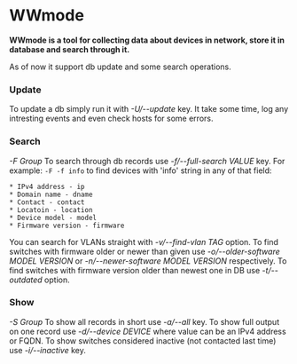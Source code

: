 WWmode
======

**WWmode is a tool for collecting data about devices in network, store it in
database and search through it.**

As of now it support db update and some search operations.

### Update

To update a db simply run it with *-U/--update* key. It take some time, log any
intresting events and even check hosts for some errors.

### Search

*-F Group*
To search through db records use *-f/--full-search VALUE* key. 
For example: `-F -f info` to find devices with 'info' string in any of that
field:
    
    * IPv4 address - ip
    * Domain name - dname 
    * Contact - contact
    * Locatoin - location
    * Device model - model
    * Firmware version - firmware

You can search for VLANs straight with *-v/--find-vlan TAG* option.
To find switches with firmware older or newer than given use 
*-o/--older-software MODEL VERSION* or *-n/--newer-software MODEL VERSION* 
respectively.
To find switches with firmware version older than newest one in DB use
*-t/--outdated* option.

### Show

*-S Group*
To show all records in short use *-a/--all* key. To show full output on one
record use *-d/--device DEVICE* where value can be an IPv4 address or FQDN. To show
switches considered inactive (not contacted last time) use *-i/--inactive* key.
